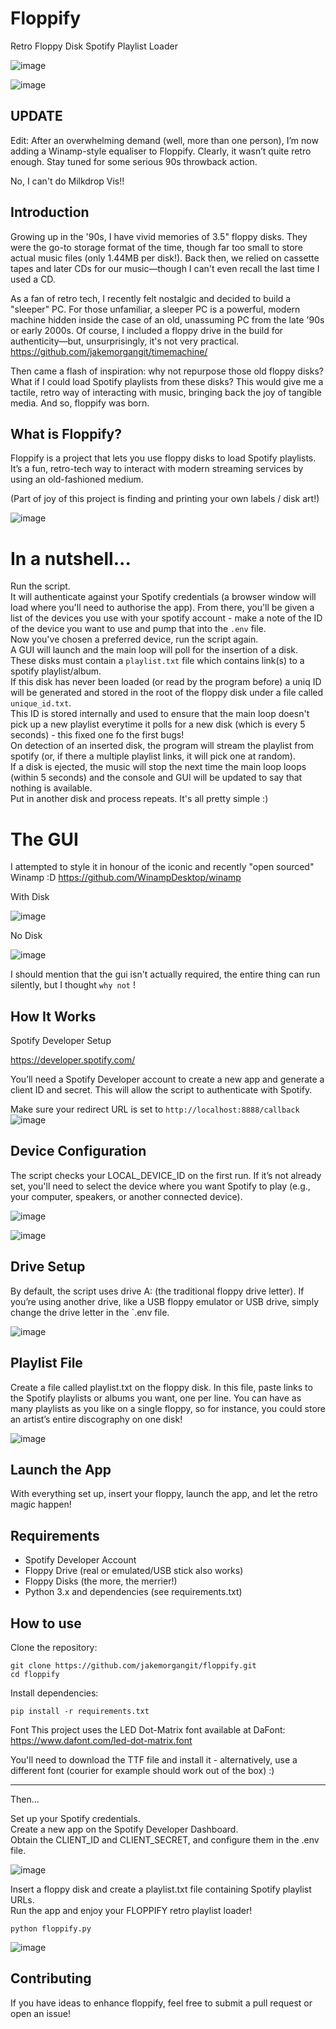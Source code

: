 #  Floppify
Retro Floppy Disk Spotify Playlist Loader


![image](https://github.com/user-attachments/assets/3cafe9cd-adf0-419c-94ca-4aaf95a3bf28)

![image](https://github.com/user-attachments/assets/f3f39165-b441-4082-a689-d17864cc7be2)


## UPDATE

Edit: After an overwhelming demand (well, more than one person), I’m now adding a Winamp-style equaliser to Floppify. Clearly, it wasn’t quite retro enough. Stay tuned for some serious 90s throwback action.

No, I can't do Milkdrop Vis!! 

## Introduction
Growing up in the '90s, I have vivid memories of 3.5" floppy disks. They were the go-to storage format of the time, though far too small to store actual music files (only 1.44MB per disk!). Back then, we relied on cassette tapes and later CDs for our music—though I can't even recall the last time I used a CD.

As a fan of retro tech, I recently felt nostalgic and decided to build a "sleeper" PC. For those unfamiliar, a sleeper PC is a powerful, modern machine hidden inside the case of an old, unassuming PC from the late '90s or early 2000s. Of course, I included a floppy drive in the build for authenticity—but, unsurprisingly, it's not very practical.
https://github.com/jakemorgangit/timemachine/


Then came a flash of inspiration: why not repurpose those old floppy disks? What if I could load Spotify playlists from these disks? This would give me a tactile, retro way of interacting with music, bringing back the joy of tangible media. And so, floppify was born.

## What is Floppify?
Floppify is a project that lets you use floppy disks to load Spotify playlists. It’s a fun, retro-tech way to interact with modern streaming services by using an old-fashioned medium.

(Part of joy of this project is finding and printing your own labels / disk art!)

![image](https://github.com/user-attachments/assets/0318217a-2354-486d-9027-045e9891104c)



# In a nutshell...

Run the script.  
It will authenticate against your Spotify credentials (a browser window will load where you'll need to authorise the app).
From there, you'll be given a list of the devices you use with your spotify account - make a note of the ID of the device you want to use and pump that into the `.env` file.  
Now you've chosen a preferred device, run the script again.  
A GUI will launch and the main loop will poll for the insertion of a disk.  
These disks must contain a `playlist.txt` file which contains link(s) to a spotify playlist/album.  
If this disk has never been loaded (or read by the program before) a uniq ID will be generated and stored in the root of the floppy disk under a file called `unique_id.txt`.  
This ID is stored internally and used to ensure that the main loop doesn't pick up a new playlist everytime it polls for a new disk (which is every 5 seconds) - this fixed one fo the first bugs!  
On detection of an inserted disk, the program will stream the playlist from spotify (or, if there a multiple playlist links, it will pick one at random).  
If a disk is ejected, the music will stop the next time the main loop loops (within 5 seconds) and the console and GUI will be updated to say that nothing is available.  
Put in another disk and process repeats.  It's all pretty simple :) 


# The GUI

I attempted to style it in honour of the iconic and recently "open sourced" Winamp :D
https://github.com/WinampDesktop/winamp

With Disk

![image](https://github.com/user-attachments/assets/f22db6c7-d9fb-4664-b4a9-9b93623005db)


No Disk

![image](https://github.com/user-attachments/assets/3b5f5afb-055d-445e-a0fd-b67e271e31ac)


I should mention that the gui isn't actually required, the entire thing can run silently, but I thought `why not` !


## How It Works
Spotify Developer Setup

https://developer.spotify.com/

You’ll need a Spotify Developer account to create a new app and generate a client ID and secret. This will allow the script to authenticate with Spotify.


Make sure your redirect URL is set to `http://localhost:8888/callback`
![image](https://github.com/user-attachments/assets/3daafb35-1595-4e0c-b860-71d755ec2a72)


## Device Configuration
The script checks your LOCAL_DEVICE_ID on the first run. If it’s not already set, you'll need to select the device where you want Spotify to play (e.g., your computer, speakers, or another connected device).


![image](https://github.com/user-attachments/assets/472a40bb-57f2-4e2a-876f-3d5c9b102667)

![image](https://github.com/user-attachments/assets/376c8959-1ca7-44b4-afbd-fb50ad2bd73a)



## Drive Setup
By default, the script uses drive A: (the traditional floppy drive letter). If you’re using another drive, like a USB floppy emulator or USB drive, simply change the drive letter in the `.env file.


![image](https://github.com/user-attachments/assets/285c18f8-8690-4ae2-ba43-ed5b459559c9)

## Playlist File
Create a file called playlist.txt on the floppy disk.  In this file, paste links to the Spotify playlists or albums you want, one per line. You can have as many playlists as you like on a single floppy, so for instance, you could store an artist’s entire discography on one disk!

![image](https://github.com/user-attachments/assets/06f141eb-6d48-44d5-9d3a-7d355fb2e0cc)





## Launch the App
With everything set up, insert your floppy, launch the app, and let the retro magic happen!

## Requirements
- Spotify Developer Account
- Floppy Drive (real or emulated/USB stick also works)
- Floppy Disks (the more, the merrier!)
- Python 3.x and dependencies (see requirements.txt)

## How to use

Clone the repository:

```
git clone https://github.com/jakemorgangit/floppify.git
cd floppify
```

Install dependencies:

```
pip install -r requirements.txt
```

Font
This project uses the LED Dot-Matrix font available at DaFont:
https://www.dafont.com/led-dot-matrix.font

You'll need to download the TTF file and install it - alternatively, use a different font (courier for example should work out of the box) :) 

-----
Then...

Set up your Spotify credentials.  
Create a new app on the Spotify Developer Dashboard.  
Obtain the CLIENT_ID and CLIENT_SECRET, and configure them in the .env file.  

![image](https://github.com/user-attachments/assets/a8930042-304d-42af-b994-c2e5705816dd)

Insert a floppy disk and create a playlist.txt file containing Spotify playlist URLs.  
Run the app and enjoy your FLOPPIFY retro playlist loader!

```
python floppify.py
```


![image](https://github.com/user-attachments/assets/b44b0ba5-fdab-4f05-b3ae-0fa62113a4e0)


## Contributing
If you have ideas to enhance floppify, feel free to submit a pull request or open an issue!





